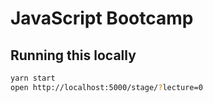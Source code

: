 # JavaScript Bootcamp

## Running this locally

```bash
yarn start
open http://localhost:5000/stage/?lecture=0
```

